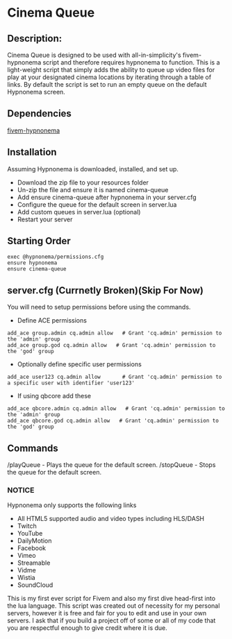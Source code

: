 # Cinema Queue

## Description:

Cinema Queue is designed to be used with all-in-simplicity's fivem-hypnonema script and therefore requires hypnonema to function.
This is a light-weight script that simply adds the ability to queue up video files for play at your designated cinema locations
by iterating through a table of links. By default the script is set to run an empty queue on the default Hypnonema screen.

## Dependencies

[fivem-hypnonema](https://github.com/all-in-simplicity/fivem-hypnonema?tab=readme-ov-file)

## Installation

Assuming Hypnonema is downloaded, installed, and set up.

- Download the zip file to your resources folder
- Un-zip the file and ensure it is named cinema-queue
- Add ensure cinema-queue after hypnonema in your server.cfg
- Configure the queue for the default screen in server.lua
- Add custom queues in server.lua (optional)
- Restart your server

## Starting Order
```
exec @hypnonema/permissions.cfg
ensure hypnonema
ensure cinema-queue
```

## server.cfg (Currnetly Broken)(Skip For Now)
You will need to setup permissions before using the commands.
- Define ACE permissions
```
add_ace group.admin cq.admin allow   # Grant 'cq.admin' permission to the 'admin' group
add_ace group.god cq.admin allow   # Grant 'cq.admin' permission to the 'god' group
```
- Optionally define specific user permissions
```
add_ace user123 cq.admin allow       # Grant 'cq.admin' permission to a specific user with identifier 'user123'
```
- If using qbcore add these
```
add_ace qbcore.admin cq.admin allow   # Grant 'cq.admin' permission to the 'admin' group
add_ace qbcore.god cq.admin allow   # Grant 'cq.admin' permission to the 'god' group
```


## Commands
/playQueue - Plays the queue for the default screen.
/stopQueue - Stops the queue for the default screen.

### NOTICE
Hypnonema only supports the following links
- All HTML5 supported audio and video types including HLS/DASH
- Twitch
- YouTube
- DailyMotion
- Facebook
- Vimeo
- Streamable
- Vidme
- Wistia
- SoundCloud

This is my first ever script for Fivem and also my first dive head-first into the lua language. This script was created out of necessity for my personal servers, however it is free and fair for you to edit and use in your own servers. I ask that if you build a project off of some or all of my code that you are respectful enough to give credit where it is due.
